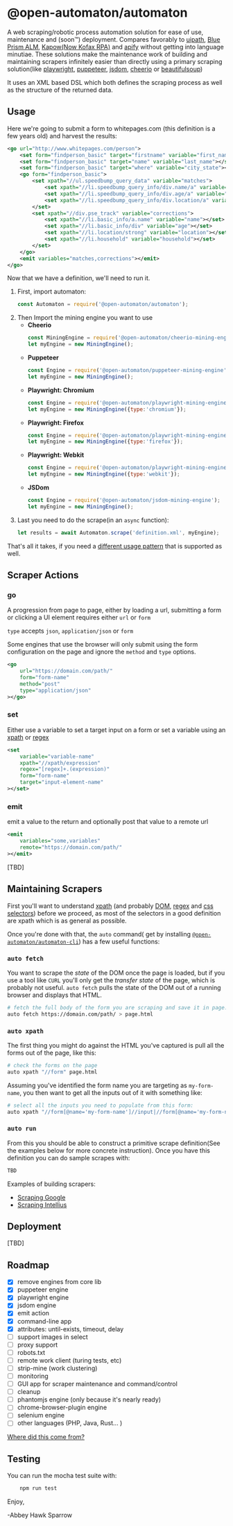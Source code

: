 @open-automaton/automaton
=========================
A web scraping/robotic process automation solution for ease of use, maintenance and (soon™) deployment. Compares favorably to [uipath](https://www.uipath.com/learning/video-tutorials/workflow-automation-uipath-studio), [Blue Prism ALM](https://bpdocs.blueprism.com/hub-interact/4-3/en-us/alm/alm-process-definitions.htm?tocpath=Plugins%20and%20Tools%7CAutomation%20Lifecycle%20Management%20(ALM)%7CALM%20%E2%80%93%20Process%20definitions%7C_____0), [Kapow(Now Kofax RPA)](https://www.kofax.com/products/rpa) and [apify](https://sdk.apify.com/) without getting into language minutiae. These solutions make the maintenance work of building and maintaining scrapers infinitely easier than directly using a primary scraping solution(like [playwright](https://playwright.dev/), [puppeteer](https://github.com/puppeteer/puppeteer), [jsdom](https://github.com/jsdom/jsdom), [cheerio](https://www.npmjs.com/package/cheerio) or [beautifulsoup](https://pypi.org/project/beautifulsoup4/))

It uses an XML based DSL which both defines the scraping process as well as the structure of the returned data.

Usage
-----
Here we're going to submit a form to whitepages.com (this definition is a few years old) and harvest the results:

```xml
<go url="http://www.whitepages.com/person">
    <set form="findperson_basic" target="firstname" variable="first_name"></set>
    <set form="findperson_basic" target="name" variable="last_name"></set>
    <set form="findperson_basic" target="where" variable="city_state"></set>
    <go form="findperson_basic">
        <set xpath="//ul.speedbump_query_data" variable="matches">
            <set xpath="//li.speedbump_query_info/div.name/a" variable="name"></set>
            <set xpath="//li.speedbump_query_info/div.age/a" variable="age"></set>
            <set xpath="//li.speedbump_query_info/div.location/a" variable="location"></set>
        </set>
        <set xpath="//div.pse_track" variable="corrections">
            <set xpath="//li.basic_info/a.name" variable="name"></set>
            <set xpath="//li.basic_info/div" variable="age"></set>
            <set xpath="//li.location/strong" variable="location"></set>
            <set xpath="//li.household" variable="household"></set>
        </set>
    </go>
    <emit variables="matches,corrections"></emit>
</go>
```

Now that we have a definition, we'll need to run it.

1. First, import automaton:
    ```js
    const Automaton = require('@open-automaton/automaton');
    ```
2. Then Import the mining engine you want to use
    - **Cheerio**
        ```js
        const MiningEngine = require('@open-automaton/cheerio-mining-engine');
        let myEngine = new MiningEngine();
        ```
    - **Puppeteer**
        ```js
        const Engine = require('@open-automaton/puppeteer-mining-engine');
        let myEngine = new MiningEngine();
        ```
    - **Playwright: Chromium**
        ```js
        const Engine = require('@open-automaton/playwright-mining-engine');
        let myEngine = new MiningEngine({type:'chromium'});
        ```
    - **Playwright: Firefox**
        ```js
        const Engine = require('@open-automaton/playwright-mining-engine');
        let myEngine = new MiningEngine({type:'firefox'});
        ```
    - **Playwright: Webkit**
        ```js
        const Engine = require('@open-automaton/playwright-mining-engine');
        let myEngine = new MiningEngine({type:'webkit'});
        ```
    - **JSDom**
        ```js
        const Engine = require('@open-automaton/jsdom-mining-engine');
        let myEngine = new MiningEngine();
        ```
3. Last you need to do the scrape(in an `async` function):
    ```js
    let results = await Automaton.scrape('definition.xml', myEngine);
    ```
That's all it takes, if you need a [different usage pattern](docs/detailed-usage.md) that is supported as well.

Scraper Actions
--------------------
### go
A progression from page to page, either by loading a url, submitting a form or clicking a UI element requires either `url` or `form`

`type` accepts ```json```, ```application/json``` or ```form```

Some engines that use the browser will only submit using the form configuration on the page and ignore the `method` and `type` options.

```xml
<go
    url="https://domain.com/path/"
    form="form-name"
    method="post"
    type="application/json"
></go>
```

### set
Either use a variable to set a target input on a form or set a variable using an [xpath](https://developer.mozilla.org/en-US/docs/Web/XPath) or [regex](https://developer.mozilla.org/en-US/docs/Web/JavaScript/Guide/Regular_Expressions)

```xml
<set
    variable="variable-name"
    xpath="//xpath/expression"
    regex="[regex]+.(expression)"
    form="form-name"
    target="input-element-name"
></set>
```
### emit
emit a value to the return and optionally post that value to a remote url

```xml
<emit
    variables="some,variables"
    remote="https://domain.com/path/"
></emit>
```

[TBD]

Maintaining Scrapers
--------------------
First you'll want to understand [xpath](https://en.wikipedia.org/wiki/XPath) (and probably [DOM](https://developer.mozilla.org/en-US/docs/Web/API/Document_Object_Model), [regex](https://developer.mozilla.org/en-US/docs/Web/JavaScript/Guide/Regular_Expressions) and [css selectors](https://developer.mozilla.org/en-US/docs/Learn/CSS/Building_blocks/Selectors)) before we proceed, as most of the selectors in a good definition are xpath which is as general as possible.

Once you're done with that, the `auto` command( get by installing [`@open-automaton/automaton-cli`](https://www.npmjs.com/package/@open-automaton/automaton-cli)) has a few useful functions:

### `auto fetch`
You want to scrape the *state* of the DOM once the page is loaded, but if you use a tool like `CURL` you'll only get the *transfer state* of the page, which is probably not useful. `auto fetch` pulls the state of the DOM out of a running browser and displays that HTML.

```bash
# fetch the full body of the form you are scraping and save it in page.hml
auto fetch https://domain.com/path/ > page.html
```
### `auto xpath`
The first thing you might do against the HTML you've captured is pull all the forms out of the page, like this:
```bash
# check the forms on the page
auto xpath "//form" page.html
```

Assuming you've identified the form name you are targeting as `my-form-name`, you then want to get all the inputs out of it with something like:

```bash
# select all the inputs you need to populate from this form:
auto xpath "//form[@name='my-form-name']//input|//form[@name='my-form-name']//select|//form[@name='my-form-name']//textarea" page.html
```

### `auto run`
From this you should be able to construct a primitive scrape definition(See the examples below for more concrete instruction). Once you have this definition you can do sample scrapes with:

```bash
TBD
```

Examples of building scrapers:

- [Scraping Google](docs/google.md)
- [Scraping Intellius](docs/intellius.md)

Deployment
----------
[TBD]

Roadmap
-------

- [x] remove engines from core lib
- [x] puppeteer engine
- [x] playwright engine
- [x] jsdom engine
- [x] emit action
- [x] command-line app
- [x] attributes: until-exists, timeout, delay
- [ ] support images in select
- [ ] proxy support
- [ ] robots.txt
- [ ] remote work client (turing tests, etc)
- [ ] strip-mine (work clustering)
- [ ] monitoring
- [ ] GUI app for scraper maintenance and command/control
- [ ] cleanup
- [ ] phantomjs engine (only because it's nearly ready)
- [ ] chrome-browser-plugin engine
- [ ] selenium engine
- [ ] other languages (PHP, Java, Rust... )

[Where did this come from?](docs/history.md)

Testing
-------
You can run the mocha test suite with:

```bash
    npm run test
```

Enjoy,

-Abbey Hawk Sparrow
